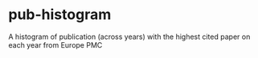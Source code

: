 # pub-histogram
A histogram of publication (across years) with the highest cited paper on each year from Europe PMC